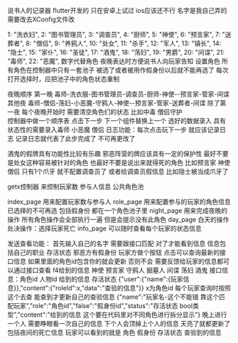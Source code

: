 说书人的记录器 
flutter开发的 只在安卓上试过 ios应该还不行
名字是我自己弄的 需要改去XConfig文件改

1: "洗衣妇",
2: "图书管理员",
3: "调查员",
4: "厨师",
5: "神使",
6: "预言家",
7: "送葬者",
8: "僧侣",
9: "养鸦人",
10: "处女",
11: "杀手",
12: "军人",
13: "镇长",
14: "隐士",
15: "家仆",
16: "圣徒",
17: "酒鬼",
18: "荡妇",
19: "男爵",
20: "间谍",
21: "毒师",
22: "恶魔",
数字代替角色 夜晚表达时方便说书人向玩家告知
设置角色
    所有角色在控制器中只有一套池子 被选了或者被用作假身份以后就不能再选了 每次打开选择时，应把池子中的角色状态重制

夜晚顺序 
    第一晚 毒师-洗衣服-图书管理员-调查员-厨师-神使--预言家-管家-间谍
    其他夜 毒师-僧侣-荡妇-小恶魔-守鸦人-神使--预言家-管家-送葬者-间谍
除了第一夜 每个夜晚开始时 需要清空角色们的状态 比如中毒 僧侣守护  
控制器中做一个顺序表 点击下一步 下一个组件替换上一个 选好的数据录入  具有状态性的需要录入毒师 小恶魔 僧侣
日志功能：每次点击玩下一步 就应该记录日志 记录日志就代表了此步完成了 不可再更改了

酒鬼的假牌具有功能性比较有乐趣 邪恶阵营的牌应该具有一定的保护性 最好不要是处女这种容易被针对的角色 也最好不要是说出来就得死的角色 比如预言家 神使 僧侣
只有1个爪牙 就不配置调查员了 或者给调查员假信息 比如隐士被当成爪牙了

getx控制器 来控制玩家数 参与人信息 公共角色池

index_page 用来配置玩家数与参与人
role_page 用来配置参与的玩家的角色信息 已选择的不可再选 包括假身份 都在一个角色池子里 
night_page 用来完成夜晚的操作 所有角色操作会全部执行一遍 但是会提示没有此角色
day_page 白天的操作 处决操作：选择玩家死亡
info_page 可以随时查看每个玩家的状态信息


发送查看功能：
    首先输入自己的名字 需要跟接口匹配 对了才能看到信息
    信息包括自己的职业 存活状态 邪恶方有假身份
    玩家方做个按钮 点击可以查询最新的接口信息 如果里面的角色id包含你的就会更新 否则不会 
    需要反馈给玩家的信息都可以通过接口查看 f4给到的信息 神使 预言家 守鸦人 掘墓人 间谍 荡妇 酒鬼
    接口信息：角色id 人物id 给到的信息 存活状态 
    {"user":{"name":{玩家信息}},"content":{"roleId":x,"data":"查验的信息"}} x为角色id 每个玩家查询时按照这个去查 能查到才更新自己的查验信息 
    {"name":"玩家名-这个不能错 靠这个匹配玩家","role":"角色id","false":"假身份id","status":"存活状态 bool类型","content":"给到的信息 这个要在代码里对不同角色进行拆分显示"}
    晚上进行一个人 需要睁眼看一次自己的信息 下个人会顶掉上个人的信息 天亮了就都更新了包括夜间的死亡信息
    玩家可以看到的就是 角色 假身份 存活状态 查验到的信息